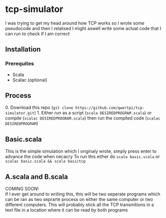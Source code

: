 # tcp-simulator
I was trying to get my head around how TCP works so I wrote some pseudocode and then I relalised I might aswell write some actual code that I can run to check if I am correct
## Installation
### Prerequites
* Scala
* Scalac (optional)
## Process
0\. Download this repo (`git clone https://github.com/qwertpi/tcp-simulator.git`)
1\. Either run as a script (`scala DESIREDPROGRAM.scala`) or compile (`scalac DESIREDPROGRAM.scala`) then run the compiled code (`scalac DESIREDPROGRAM`)
## Basic.scala
This is the simple simulation which I originaly wrote, simply press enter to advance the code when necacry
To run this either do `scala basic.scala` or `scalac basic.scala && scala basictcp`
## A.scala and B.scala
COMING SOON!  
If I ever get around to writing this, this will be two seperate programs which can be ran as two seprarte process on either the same computer or two different computers. This will probably stick all the TCP transmitions in a text file in a location where it can be read by both programs
